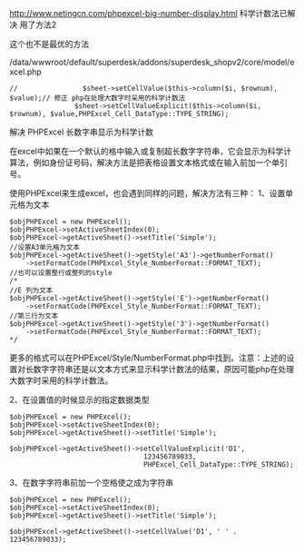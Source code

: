 
http://www.netingcn.com/phpexcel-big-number-display.html
科学计数法已解决 用了方法2

这个也不是最优的方法

/data/wwwroot/default/superdesk/addons/superdesk_shopv2/core/model/excel.php
````
//                $sheet->setCellValue($this->column($i, $rownum), $value);// 修正 php在处理大数字时采用的科学计数法
                $sheet->setCellValueExplicit($this->column($i, $rownum), $value,PHPExcel_Cell_DataType::TYPE_STRING);
````

解决 PHPExcel 长数字串显示为科学计数

在excel中如果在一个默认的格中输入或复制超长数字字符串，它会显示为科学计算法，例如身份证号码，解决方法是把表格设置文本格式或在输入前加一个单引号。

使用PHPExcel来生成excel，也会遇到同样的问题，解决方法有三种：
1、设置单元格为文本
````
$objPHPExcel = new PHPExcel();
$objPHPExcel->setActiveSheetIndex(0);
$objPHPExcel->getActiveSheet()->setTitle('Simple');
//设置A3单元格为文本
$objPHPExcel->getActiveSheet()->getStyle('A3')->getNumberFormat()
	->setFormatCode(PHPExcel_Style_NumberFormat::FORMAT_TEXT);
//也可以设置整行或整列的style
/*
//E 列为文本
$objPHPExcel->getActiveSheet()->getStyle('E')->getNumberFormat()
	->setFormatCode(PHPExcel_Style_NumberFormat::FORMAT_TEXT);
//第三行为文本
$objPHPExcel->getActiveSheet()->getStyle('3')->getNumberFormat()
	->setFormatCode(PHPExcel_Style_NumberFormat::FORMAT_TEXT);
*/
````
更多的格式可以在PHPExcel/Style/NumberFormat.php中找到。注意：上述的设置对长数字字符串还是以文本方式来显示科学计数法的结果，原因可能php在处理大数字时采用的科学计数法。

2、在设置值的时候显示的指定数据类型
````
$objPHPExcel = new PHPExcel();
$objPHPExcel->setActiveSheetIndex(0);
$objPHPExcel->getActiveSheet()->setTitle('Simple');

$objPHPExcel->getActiveSheet()->setCellValueExplicit('D1',
                                 123456789033, 
                                 PHPExcel_Cell_DataType::TYPE_STRING);
````


3、在数字字符串前加一个空格使之成为字符串
````
$objPHPExcel = new PHPExcel();
$objPHPExcel->setActiveSheetIndex(0);
$objPHPExcel->getActiveSheet()->setTitle('Simple');

$objPHPExcel->getActiveSheet()->setCellValue('D1', ' ' . 123456789033);
````